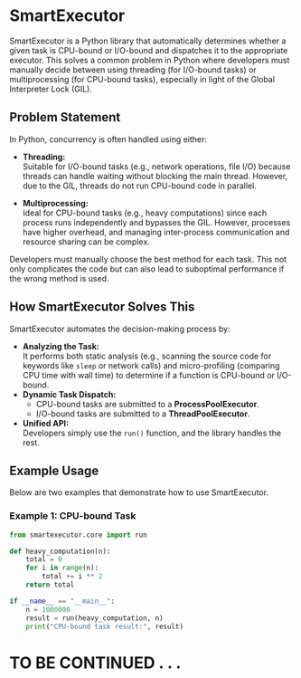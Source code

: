 # SmartExecutor

SmartExecutor is a Python library that automatically determines whether a given task is CPU-bound or I/O-bound and dispatches it to the appropriate executor. This solves a common problem in Python where developers must manually decide between using threading (for I/O-bound tasks) or multiprocessing (for CPU-bound tasks), especially in light of the Global Interpreter Lock (GIL).

## Problem Statement

In Python, concurrency is often handled using either:

- **Threading:**  
  Suitable for I/O-bound tasks (e.g., network operations, file I/O) because threads can handle waiting without blocking the main thread. However, due to the GIL, threads do not run CPU-bound code in parallel.

- **Multiprocessing:**  
  Ideal for CPU-bound tasks (e.g., heavy computations) since each process runs independently and bypasses the GIL. However, processes have higher overhead, and managing inter-process communication and resource sharing can be complex.

Developers must manually choose the best method for each task. This not only complicates the code but can also lead to suboptimal performance if the wrong method is used.

## How SmartExecutor Solves This

SmartExecutor automates the decision-making process by:
- **Analyzing the Task:**  
  It performs both static analysis (e.g., scanning the source code for keywords like `sleep` or network calls) and micro-profiling (comparing CPU time with wall time) to determine if a function is CPU-bound or I/O-bound.
- **Dynamic Task Dispatch:**  
  - CPU-bound tasks are submitted to a **ProcessPoolExecutor**.
  - I/O-bound tasks are submitted to a **ThreadPoolExecutor**.
- **Unified API:**  
  Developers simply use the `run()` function, and the library handles the rest.

## Example Usage

Below are two examples that demonstrate how to use SmartExecutor.

### Example 1: CPU-bound Task

```python
from smartexecutor.core import run

def heavy_computation(n):
    total = 0
    for i in range(n):
        total += i ** 2
    return total

if __name__ == "__main__":
    n = 1000000
    result = run(heavy_computation, n)
    print("CPU-bound task result:", result)

```

# TO BE CONTINUED . . .